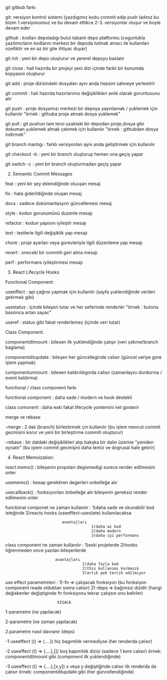 git gitbub farkı

git: versiyon kontrol sistemi (yazdıgımız kodu commit edip push ladınız bu bizim 1.versiyonumuz ve bu devam ettikce 2-3. versiyonlar oluşur ve boyle devam eder 

github : kodları depoladıgı bulut tabanlı depo platformu (cogunlukla yazılımcıların kodlarını merkezi bir depoda tutmak amacı ile kullanılan ozelliktir ve en az bir gite ihtiyac duyar)

git init : yeni bir depo oluşturur ve yererel depoyu baslatır

git close : hali hazırda bir projeyi yeni dizi içinde farklı bir konumda kopyasını oluşturur 

git add : proje dizisindeki dosyaları aynı anda hepsini sahneye yerlestirir 

git commit : hali hazırda hazırlanmıs değişiklikleri anlık olarak goruntusunu alır 

git push : proje dosyamızı merkezi bir depoya yayınlamak / yuklemek için kullanılır "örnek : githuba proje atmak dosya yuklemek"

git pull : git pushun tam tersi uzaktaki bir depodan proje,dosya gibi dokuman yuklemek almak çekmek için kullanılır "örnek : githubdan dosya indirmek"

git branch mantıgı : farklı versiyonları aynı anda geliştirmek için kullanılır

git checkout -b : yeni bir branch oluşturup hemen ona geçiş yapar

git switch -c : yeni bir branch oluşturmadan geçiş yapar

 2. Semantic Commit Messages

feat : yeni bir şey eklendiğinde oluuşan mesaj

fix : hata giderildiğinde oluşan mesaj

docs : sadece dokümantasyon güncellemesi mesaj

style : kodun gorunumünü duzenle mesajı

refactor : kodun yapısını iyileştir mesajı 

test : testlerle ilgili değişiklik yap mesajı

chore : proje ayarları veya gorevleriyle ilgili düzenleme yap mesajı

revert : oneceki bir commiti geri alma mesajı 

perf : performans iyileştirmesi mesajı 

3. React Lifecycle Hooks

Functional Component:

useeffect : api çağrısı yapmak için kullanılır (sayfa yuklendiğinde verileri getirmek gibi)

usestatus : içinde bileşen tutar ve her seferinde renderler "örnek : butona basılınca artan sayac"

useref : status gibi  fakat renderlemez (içinde veri tutar)

Class Component:

componentditmount : bilesen ilk yuklendiğinde çalışır (veri çekme/branch baglama)

componentditupdate : bileşen her güncelleginde calısır (güncel veriye gore işlem yapmak)

componentunmount : bilesen kaldırıldıgında calısır (zamanlayıcı durdurma / event kaldırma)

functional / class component farkı

functional component : daha sade / modern ve hook destekli 

class comonent : daha eski fakat lifecycle yontemini net gosterir

merge ve rebase 

-merge : 2 dalı (branch) birlestirmek çin kullanılır (bu işlem mevcut commit gecmisini korur ve yeni bir birleştirme commiti oluşturur)

-rebase : bir daldaki değişiklikleri alıp bakşka bir dalın üzerine "yeniden oynatır" (bu işlem commit gecmişini daha temiz ve dogrusal hale getirir)

4. React Memoization:

react.memo() : bileşenin propsları degismedigi surece render edilmesini onler 

usememo() : hesap gerektiren degerleri onbelleğe alır 

usecallback() : fonksiyonları önbelleğe alır bileşenin gereksiz render edilmesini onler 

functional componet ne zaman kullanılır : 1)daha sade ve okunabilir kod isteğinde 
                                          2)reacts hooks (useeffect-usestate) kullanılacaksa 
                             
                             avantajları
                                          1)daha az kod
                                          2)daha modern
                                          3)daha iyi performans
                                          
class component ne zaman kullanılır : 1)eski projelerde 
                                      2)hooks öğrenmeden once yazılan bileşenlerde 
                          
                          avantajları 
                                      1)daha fazla kod
                                      2)this kullanımı karmasık
                                      3)artık pek tercih edilmiyor
                                      
use effect parametreleri : 1)-fn => çalışacak fonksiyon (bu fonksiyon component reade olduktan sonra calısır)
                           2)-deps => bağımsız dizidir (hangi değiskenler değiştiginde fn fonksiyonu tekrar çalışsın onu belirler)
                           
                           KISACA
                           
1-parametre (ne yapılacak)

2-parametre (ne zaman yapılacak)

2.parametre nasıl davranır (deps)

-1 useeffect (() => {....}) hiç bagımlılık vermediyse (her renderda çalısır)

-2 useeffect (() => {....},[]) boş bapımlılık dizisi (sadece 1 kere calısır) örnek: componentditmount gibi (component ilk yuklendiğinde)

-3 useeffect (() => {....},[x,y]) x veya y değiştiğinde calısır ilk renderda da çalısır örnek: componentditupdate gibi (her güncellendiğinde)
